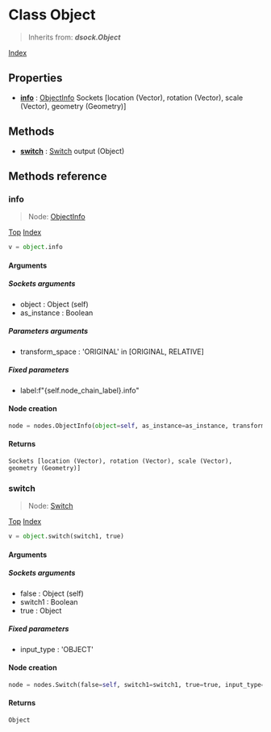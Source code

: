 
# Class Object

> Inherits from: ***dsock.Object***


[Index](/docs/index.md)

## Properties



- [**info**](#info) : [ObjectInfo](../nodes/ObjectInfo.md) Sockets      [location (Vector), rotation (Vector), scale (Vector), geometry (Geometry)]



## Methods



- [**switch**](#switch) : [Switch](../nodes/Switch.md) output (Object)



## Methods reference


### info

> Node: [ObjectInfo](../nodes/{self.node_name}.md)


[Top](#object) [Index](/docs/index.md)

```python
v = object.info
```


#### Arguments


##### Sockets arguments



- object : Object (self)
- as_instance : Boolean



##### Parameters arguments



- transform_space : 'ORIGINAL' in [ORIGINAL, RELATIVE]



##### Fixed parameters



- label:f"{self.node_chain_label}.info"



#### Node creation


```python
node = nodes.ObjectInfo(object=self, as_instance=as_instance, transform_space=transform_space, label=f"{self.node_chain_label}.info")
```


#### Returns

    Sockets [location (Vector), rotation (Vector), scale (Vector), geometry (Geometry)]

### switch

> Node: [Switch](../nodes/{self.node_name}.md)


[Top](#object) [Index](/docs/index.md)

```python
v = object.switch(switch1, true)
```


#### Arguments


##### Sockets arguments



- false : Object (self)
- switch1 : Boolean
- true : Object



##### Fixed parameters



- input_type : 'OBJECT'



#### Node creation


```python
node = nodes.Switch(false=self, switch1=switch1, true=true, input_type='OBJECT')
```


#### Returns

    Object
